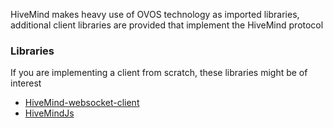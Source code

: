 

HiveMind makes heavy use of OVOS technology as imported libraries, additional client libraries are provided that implement the HiveMind protocol

### Libraries

If you are implementing a client from scratch, these libraries might be of interest

- [HiveMind-websocket-client](https://github.com/JarbasHiveMind/hivemind_websocket_client)
- [HiveMindJs](https://github.com/JarbasHiveMind/HiveMind-js)